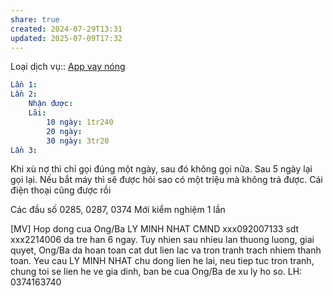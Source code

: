 ```yaml
---
share: true
created: 2024-07-29T13:31
updated: 2025-07-09T17:32
---
```

Loại dịch vụ:: [App vay nóng](./index.md)

```yaml
Lần 1:
Lần 2:
    Nhận được: 
    Lãi:
        10 ngày: 1tr240
        20 ngày: 
        30 ngày: 3tr20
Lần 3:  
```

Khi xù nợ thì chỉ gọi đúng một ngày, sau đó không gọi nữa. Sau 5 ngày lại gọi lại. Nếu bắt máy thì sẽ được hỏi sao có một triệu mà không trả được. Cái điện thoại cũng được rồi

Các đầu số 0285, 0287, 0374
Mới kiểm nghiệm 1 lần

[MV] Hop dong cua Ong/Ba LY MINH NHAT CMND xxx092007133 sdt xxx2214006 da tre han 6 ngay. Tuy nhien sau nhieu lan thuong luong, giai quyet, Ong/Ba da hoan toan cat dut lien lac va tron tranh trach nhiem thanh toan. Yeu cau LY MINH NHAT chu dong lien he lai, neu tiep tuc tron tranh, chung toi se lien he ve gia dinh, ban be cua Ong/Ba de xu ly ho so. LH: 0374163740

